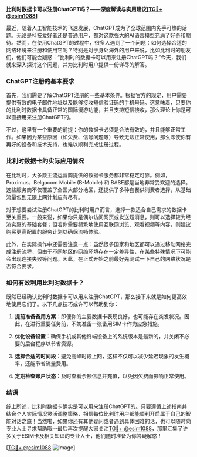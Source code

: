 **比利时数据卡可以注册ChatGPT吗？——深度解读与实用建议[[TG💪+ @esim1088](https://t.me/s/esim1088)]**

最近，随着人工智能技术的飞速发展，ChatGPT成为了全球范围内炙手可热的话题。无论是科技爱好者还是普通用户，都对这款强大的AI语言模型充满了好奇和期待。然而，在使用ChatGPT的过程中，很多人遇到了一个问题：如何选择合适的网络环境来注册和使用它呢？特别是对于身处海外的用户来说，比如比利时的朋友们，他们可能会疑惑：“比利时的数据卡可以用来注册ChatGPT吗？”今天，我们就来深入探讨这个问题，并为比利时用户提供一份详尽的解答。

### ChatGPT注册的基本要求

首先，我们需要了解ChatGPT注册的一些基本条件。根据官方的规定，用户需要提供有效的电子邮件地址以及能够接收短信验证码的手机号码。这意味着，只要你的比利时数据卡具备正常的国际漫游功能，并且支持短信接收，那么理论上你是可以直接用来注册ChatGPT的。

不过，这里有一个重要的前提：你的数据卡必须是合法有效的，并且能够正常工作。如果因为某些原因（如欠费、信号问题等）导致无法正常使用，那么即使你有再好的设备和技术支持，也难以顺利完成注册过程。

### 比利时数据卡的实际应用情况

在比利时，大多数主流运营商提供的数据卡服务都非常稳定可靠。例如，Proximus、Belgacom Mobile (B-Mobile) 和 BASE都是当地非常受欢迎的选择。这些服务商不仅覆盖了全国大部分地区，还提供了多种套餐供消费者选择，从基础流量包到无限上网计划应有尽有。

对于想要尝试注册ChatGPT的比利时用户而言，选择一款适合自己需求的数据卡至关重要。一般来说，如果你只是偶尔访问网页或发送短消息，则可以选择较为经济实惠的基础套餐；但若你需要频繁地使用互联网浏览、观看视频等内容，则建议购买更高配置的服务计划以确保流畅体验。

此外，在实际操作中还需要注意一点：虽然很多国家和地区都可以通过移动网络完成注册流程，但由于不同地区的网络环境存在一定差异性，在某些特殊情况下可能会出现连接失败等问题。因此，在正式开始之前最好先测试一下自己的网络状况是否符合要求。

### 如何有效利用比利时数据卡？

既然已经确认比利时数据卡可以用来注册ChatGPT，那么接下来就是如何更高效地使用它们了。以下几点技巧或许可以帮助到你：

1. **提前准备备用方案**：即便你的主要数据卡表现良好，也可能存在突发状况。因此，在进行重要任务前，不妨准备一张备用SIM卡作为应急措施。
   
2. **优化设备设置**：确保手机或其他终端设备上的系统版本是最新的，并关闭不必要的后台程序以节省资源。
   
3. **选择合适的时间段**：避免高峰时段上网，这样不仅可以减少延迟现象的发生概率，还能节省流量费用。
   
4. **定期检查账户状态**：及时查看余额信息并充值，以免因欠费而影响正常使用。

### 结语

综上所述，比利时数据卡确实是可以用来注册ChatGPT的。只要遵循上述指南并结合个人实际情况灵活调整策略，相信每位比利时用户都能顺利开启属于自己的智能对话之旅！当然啦，如果你还有其他疑问或者遇到具体困难的话，也可以随时向专业人士寻求帮助哦～最后再次提醒大家关注[TG💪+ @esim1088](https://t.me/s/esim1088)，那里汇集了许多关于ESIM卡及相关知识的专业人士，他们随时准备为你答疑解惑！

[[TG💪+ @esim1088](https://t.me/s/esim1088) ![Image](https://i.postimg.cc/4NQfJmqS/Snipaste-2025-05-13-00-14-12.png)]